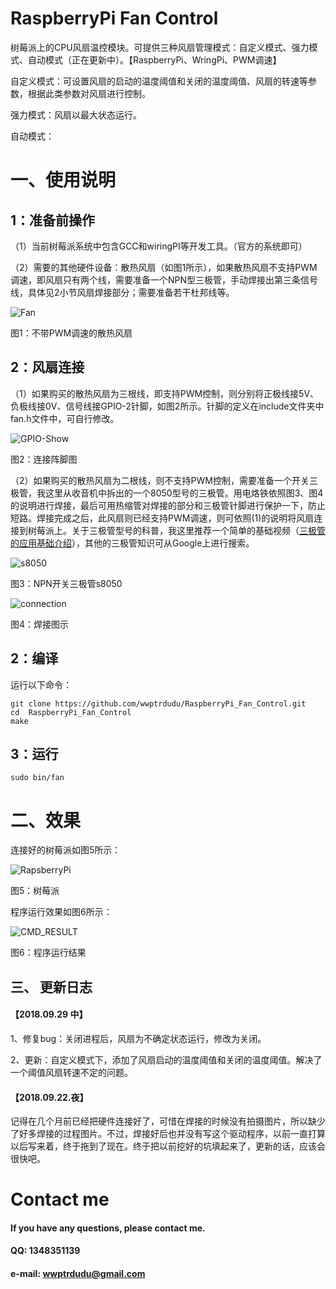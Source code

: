 # RaspberryPi Fan Control
树莓派上的CPU风扇温控模块。可提供三种风扇管理模式：自定义模式、强力模式、自动模式（正在更新中）。【RaspberryPi、WringPi、PWM调速】

自定义模式：可设置风扇的启动的温度阈值和关闭的温度阈值、风扇的转速等参数，根据此类参数对风扇进行控制。

强力模式：风扇以最大状态运行。

自动模式：

# 一、使用说明
## 1：准备前操作
（1）当前树莓派系统中包含GCC和wiringPI等开发工具。（官方的系统即可）

（2）需要的其他硬件设备：散热风扇（如图1所示），如果散热风扇不支持PWM调速，即风扇只有两个线，需要准备一个NPN型三极管，手动焊接出第三条信号线，具体见2小节风扇焊接部分；需要准备若干杜邦线等。

![Fan]( https://github.com/wwptrdudu/RaspberryPi_Fan_Control/blob/master/photos/fan.jpg )

图1：不带PWM调速的散热风扇


## 2：风扇连接
（1）如果购买的散热风扇为三根线，即支持PWM控制，则分别将正极线接5V、负极线接0V、信号线接GPIO-2针脚，如图2所示。针脚的定义在include文件夹中fan.h文件中，可自行修改。

![GPIO-Show]( https://github.com/wwptrdudu/RaspberryPi_Fan_Control/blob/master/photos/GPIO_Show.jpg )

图2：连接阵脚图


（2）如果购买的散热风扇为二根线，则不支持PWM控制，需要准备一个开关三极管，我这里从收音机中拆出的一个8050型号的三极管。用电烙铁依照图3、图4的说明进行焊接，最后可用热缩管对焊接的部分和三极管针脚进行保护一下，防止短路。焊接完成之后，此风扇则已经支持PWM调速，则可依照(1)的说明将风扇连接到树莓派上。关于三极管型号的科普，我这里推荐一个简单的基础视频（[三极管的应用基础介绍](https://www.bilibili.com/video/av8960413 "三极管的应用基础介绍")），其他的三极管知识可从Google上进行搜索。


![s8050]( https://github.com/wwptrdudu/RaspberryPi_Fan_Control/blob/master/photos/s8050.jpg )

图3：NPN开关三极管s8050



![connection]( https://github.com/wwptrdudu/RaspberryPi_Fan_Control/blob/master/photos/connection.jpg )

图4：焊接图示

## 2：编译
运行以下命令：

	git clone https://github.com/wwptrdudu/RaspberryPi_Fan_Control.git
	cd  RaspberryPi_Fan_Control
	make

## 3：运行

	sudo bin/fan


# 二、效果

连接好的树莓派如图5所示：


![RapsberryPi]( https://github.com/wwptrdudu/RaspberryPi_Fan_Control/blob/master/photos/raspberryPi.jpg )

图5：树莓派

程序运行效果如图6所示：


![CMD_RESULT]( https://github.com/wwptrdudu/RaspberryPi_Fan_Control/blob/master/photos/cmd_result2.jpg )

图6：程序运行结果

## 三、 更新日志

#### 【2018.09.29 中】
1、修复bug：关闭进程后，风扇为不确定状态运行，修改为关闭。

2、更新：自定义模式下，添加了风扇启动的温度阈值和关闭的温度阈值。解决了一个阈值风扇转速不定的问题。

#### 【2018.09.22.夜】
记得在几个月前已经把硬件连接好了，可惜在焊接的时候没有拍摄图片，所以缺少了好多焊接的过程图片。不过，焊接好后也并没有写这个驱动程序，以前一直打算以后写来着，终于拖到了现在。终于把以前挖好的坑填起来了，更新的话，应该会很快吧。



# Contact me 
#### If you have any questions, please contact me.
#### QQ: 1348351139
#### e-mail: wwptrdudu@gmail.com
